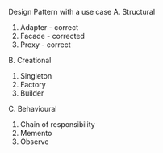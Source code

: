 Design Pattern with a use case 
A. Structural
1. Adapter - correct
2. Facade - corrected
3. Proxy - correct

B. Creational
1. Singleton
2. Factory
3. Builder

C. Behavioural
1. Chain of responsibility
2. Memento
3. Observe
